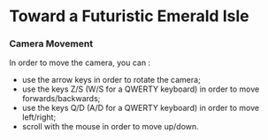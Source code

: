 # Toward a Futuristic Emerald Isle

### Camera Movement
In order to move the camera, you can :
  - use the arrow keys in order to rotate the camera;
  - use the keys Z/S (W/S for a QWERTY keyboard) in order to move forwards/backwards;
  - use the keys Q/D (A/D for a QWERTY keyboard) in order to move left/right;
  - scroll with the mouse in order to move up/down.
